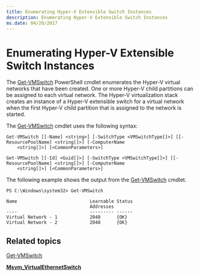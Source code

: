 ```yaml
---
title: Enumerating Hyper-V Extensible Switch Instances
description: Enumerating Hyper-V Extensible Switch Instances
ms.date: 04/20/2017
---
```


# Enumerating Hyper-V Extensible Switch Instances


The [Get-VMSwitch](/powershell/module/hyper-v/get-vmswitch) PowerShell cmdlet enumerates the Hyper-V virtual networks that have been created. One or more Hyper-V child partitions can be assigned to each virtual network. The Hyper-V virtualization stack creates an instance of a Hyper-V extensible switch for a virtual network when the first Hyper-V child partition that is assigned to the network is started.

The [Get-VMSwitch](/powershell/module/hyper-v/get-vmswitch) cmdlet uses the following syntax:

``` syntax
Get-VMSwitch [[-Name] <string>] [-SwitchType <VMSwitchType[]>] [[-ResourcePoolName] <string[]>] [-ComputerName
    <string[]>] [<CommonParameters>]

Get-VMSwitch [[-Id] <Guid[]>] [-SwitchType <VMSwitchType[]>] [[-ResourcePoolName] <string[]>] [-ComputerName
    <string[]>] [<CommonParameters>]
```

The following example shows the output from the [Get-VMSwitch](/powershell/module/hyper-v/get-vmswitch) cmdlet.

``` syntax
PS C:\Windows\system32> Get-VMSwitch

Name                           Learnable Status
                               Addresses
----                           --------- ------
Virtual Network - 1            2048      {OK}
Virtual Network - 2            2048      {OK}
```

## Related topics


[Get-VMSwitch](/powershell/module/hyper-v/get-vmswitch)

[**Msvm\_VirtualEthernetSwitch**](/windows/desktop/HyperV_v2/msvm-virtualethernetswitch)

 

